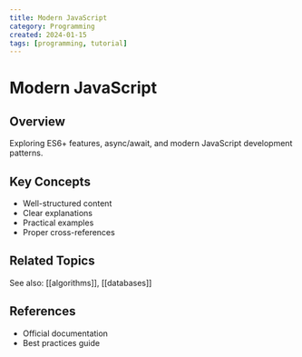 ```yaml
---
title: Modern JavaScript
category: Programming
created: 2024-01-15
tags: [programming, tutorial]
---
```


# Modern JavaScript

## Overview

Exploring ES6+ features, async/await, and modern JavaScript development patterns.

## Key Concepts

- Well-structured content
- Clear explanations
- Practical examples
- Proper cross-references

## Related Topics

See also: [[algorithms]], [[databases]]

## References

- Official documentation
- Best practices guide
